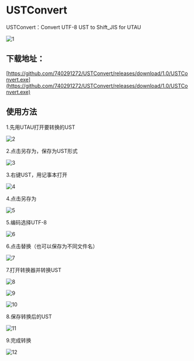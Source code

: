 # USTConvert
USTConvert：Convert UTF-8 UST to Shift_JIS for UTAU

![1](https://raw.githubusercontent.com/740291272/USTConvert/master/pic/1.png)

## 下载地址：

[https://github.com/740291272/USTConvert/releases/download/1.0/USTConvert.exe](https://github.com/740291272/USTConvert/releases/download/1.0/USTConvert.exe)

## 使用方法

1.先用UTAU打开要转换的UST

![2](https://raw.githubusercontent.com/740291272/USTConvert/master/pic/2.png)

2.点击另存为，保存为UST形式

![3](https://raw.githubusercontent.com/740291272/USTConvert/master/pic/3.png)

3.右键UST，用记事本打开

![4](https://raw.githubusercontent.com/740291272/USTConvert/master/pic/4.png)

4.点击另存为

![5](https://raw.githubusercontent.com/740291272/USTConvert/master/pic/5.png)

5.编码选择UTF-8

![6](https://raw.githubusercontent.com/740291272/USTConvert/master/pic/6.png)

6.点击替换（也可以保存为不同文件名）

![7](https://raw.githubusercontent.com/740291272/USTConvert/master/pic/7.png)

7.打开转换器并转换UST

![8](https://raw.githubusercontent.com/740291272/USTConvert/master/pic/8.png)

![9](https://raw.githubusercontent.com/740291272/USTConvert/master/pic/9.png)

![10](https://raw.githubusercontent.com/740291272/USTConvert/master/pic/10.png)

8.保存转换后的UST

![11](https://raw.githubusercontent.com/740291272/USTConvert/master/pic/11.png)

9.完成转换

![12](https://raw.githubusercontent.com/740291272/USTConvert/master/pic/12.png)
